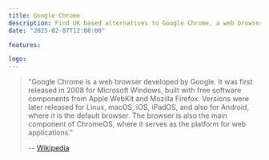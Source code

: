 ```yaml
---
title: Google Chrome
description: Find UK based alternatives to Google Chrome, a web browser developed by Google.
date: "2025-02-07T12:08:00"

features: 

logo: 
---
```

> "Google Chrome is a web browser developed by Google. It was first released in 2008 for Microsoft Windows, built with free software components from Apple WebKit and Mozilla Firefox. Versions were later released for Linux, macOS, iOS, iPadOS, and also for Android, where it is the default browser. The browser is also the main component of ChromeOS, where it serves as the platform for web applications."
>
> -- [Wikipedia](https://en.wikipedia.org/wiki/Google_Chrome)